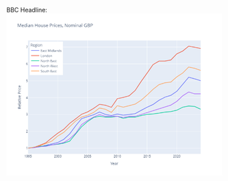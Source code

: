 BBC Headline:
![alt text](https://github.com/jamiegleave/UK_LandReg_PricePaid/blob/main/Images/median_nominal_gbp.png?raw=true)

